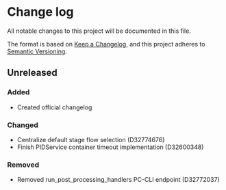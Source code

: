 # Change log
All notable changes to this project will be documented in this file.

The format is based on [Keep a Changelog](https://keepachangelog.com/en/1.0.0/),
and this project adheres to [Semantic Versioning](https://semver.org/spec/v2.0.0.html).

## Unreleased
### Added
  - Created official changelog

### Changed
  - Centralize default stage flow selection (D32774676)
  - Finish PIDService container timeout implementation (D32600348)

### Removed
  - Removed run_post_processing_handlers PC-CLI endpoint (D32772037)
